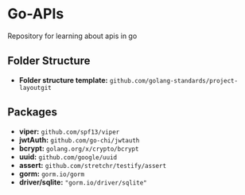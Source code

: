 # Go-APIs
Repository for learning about apis in go

## Folder Structure
* **Folder structure template:** `github.com/golang-standards/project-layoutgit`

## Packages
* **viper:** `github.com/spf13/viper`
* **jwtAuth:** `github.com/go-chi/jwtauth`
* **bcrypt:** `golang.org/x/crypto/bcrypt`
* **uuid:** `github.com/google/uuid`
* **assert:** `github.com/stretchr/testify/assert`
* **gorm:** `gorm.io/gorm`
* **driver/sqlite:** `"gorm.io/driver/sqlite"`

